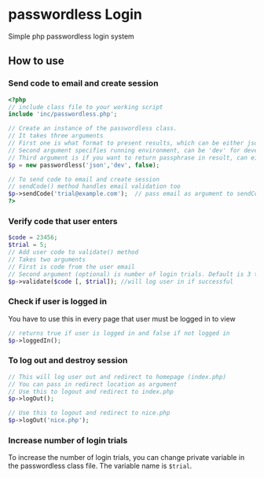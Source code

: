 # passwordless Login
Simple php passwordless login system

## How to use

### Send code to email and create session
```php
<?php
// include class file to your working script
include 'inc/passwordless.php';

// Create an instance of the passwordless class.
// It takes three arguments
// First one is what format to present results, which can be either json or array. Defaults to json if no argument is passed.
// Second argument specifies running environment, can be 'dev' for development or 'prod' for production
// Third argument is if you want to return passphrase in result, can either be true or false. (optional)
$p = new passwordless('json','dev', false);

// To send code to email and create session
// sendCode() method handles email validation too
$p->sendCode('trial@example.com');  // pass email as argument to sendCode() method
?>
```

### Verify code that user enters
```php
$code = 23456;
$trial = 5;
// Add user code to validate() method
// Takes two arguments
// First is code from the user email
// Second argument (optional) is number of login trials. Default is 3 trials
$p->validate($code [, $trial]); //will log user in if successful
```

### Check if user is logged in
You have to use this in every page that user must be logged in to view
```php
// returns true if user is logged in and false if not logged in
$p->loggedIn();
```

### To log out and destroy session
```php
// This will log user out and redirect to homepage (index.php)
// You can pass in redirect location as argument
// Use this to logout and redirect to index.php
$p->logOut();

// Use this to logout and redirect to nice.php
$p->logOut('nice.php');
```

### Increase number of login trials
To increase the number of login trials, you can change private variable in the passwordless class file. The variable name is `$trial`.
